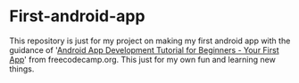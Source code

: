# First-android-app
This repository is just for my project on making my first android app with the guidance of '[Android App Development Tutorial for Beginners - Your First App](https://www.youtube.com/watch?v=FjrKMcnKahY "Youtube Course")' from freecodecamp.org.
This just for my own fun and learning new things.
